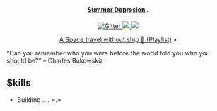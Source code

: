 
<h1 align="center">
  <br>
  <a href="https://i.imgur.com/zWO5EVy.png" alt="logo" width="200"></a>
</h1>

<h4 align="center"><a href="https://www.youtube.com/watch?v=GvKVU947e2E" target="_blank">Summer Depresion </a>.</h4>

<p align="center">
  <a href="http://www.asfe.com.es/">
    <img src="https://badge.fury.io/js/electron-markdownify.svg"
         alt="Gitter">
  </a>
  <a href="http://www.asfe.com.es/"></a>
  <a href="http://www.asfe.com.es/">
      <img src="https://img.shields.io/badge/SayThanks.io-%E2%98%BC-1EAEDB.svg">
  </a>
  <a href="http://www.asfe.com.es/">
    <img src="https://img.shields.io/badge/$-donate-ff69b4.svg?maxAge=2592000&amp;style=flat">
  </a>
</p>

<p align="center">
  <a href="https://open.spotify.com/playlist/6K9i7aJo75eSoHJ0Trpnwm?si=d692a3ed75fa4983">A Space travel without ship  🌌 (Playlist)</a> •
</p>

“Can you remember who you were before the world told you who you should be?” – Charles Bukowskiz

## $kills

- Building .... =.=









